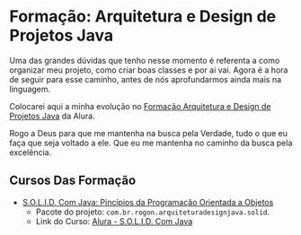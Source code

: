 # Formação: Arquitetura e Design de Projetos Java

Uma das grandes dúvidas que tenho nesse momento é referenta a como organizar meu projeto, como criar boas classes e por ai vai. Agora é a hora de seguir para esse caminho, antes de nós aprofundarmos ainda mais na linguagem.

Colocarei aqui a minha evolução no [Formação Arquitetura e Design de Projetos Java](https://www.alura.com.br/formacao-arquitetura-design-projetos-java) da Alura.

Rogo a Deus para que me mantenha na busca pela Verdade, tudo o que eu faça que seja voltado a ele. Que eu me mantenha no caminho da busca pela excelência.

## Cursos Das Formação

* [S.O.L.I.D. Com Java: Pincípios da Programação Orientada a Objetos](assets/solid.md)
  * Pacote do projeto: `com.br.rogon.arquiteturadesignjava.solid`.
  * Link do Curso: [Alura - S.O.L.I.D. Com Java](https://www.alura.com.br/curso-online-solid-orientacao-objetos-java)

